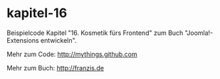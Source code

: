 kapitel-16
==========

Beispielcode Kapitel "16. Kosmetik fürs Frontend" zum Buch "Joomla!-Extensions entwickeln".

Mehr zum Code: http://mythings.github.com

Mehr zum Buch: http://franzis.de
